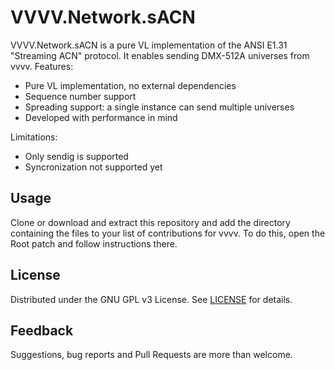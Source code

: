 VVVV.Network.sACN
==

VVVV.Network.sACN is a pure VL implementation of the ANSI E1.31 "Streaming ACN" protocol. It enables sending DMX-512A universes from vvvv. Features:

* Pure VL implementation, no external dependencies
* Sequence number support
* Spreading support: a single instance can send multiple universes
* Developed with performance in mind

Limitations:

* Only sendig is supported
* Syncronization not supported yet

Usage
--

Clone or download and extract this repository and add the directory containing the files to your list of contributions for vvvv. To do this, open the Root patch and follow instructions there.

License
--

Distributed under the GNU GPL v3 License. See [LICENSE](LICENSE) for details.

Feedback
--

Suggestions, bug reports and Pull Requests are more than welcome.

